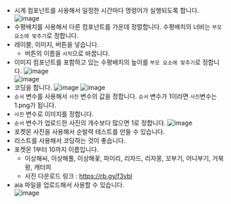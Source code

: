 * 시계 컴포넌트를 사용해서 일정한 시간마다 명령어가 실행되도록 합니다.   
![image](https://github.com/itple-sw/appinventer/assets/76088532/44d3705f-2cd4-431a-92f3-724b137aa985)
* 수평배치를 사용해서 다른 컴포넌트를 가운데 정렬합니다. 수평배치의 너비는 ```부모 요소에 맞추기```로 정합니다.
* 레이블, 이미지, 버튼을 넣습니다.
  * 버튼의 이름을 ```시작```으로 바꿉니다.
* 이미지 컴포넌트를 포함하고 있는 수평배치의 높이를 ```부모 요소에 맞추기```로 정합니다. 
![image](https://github.com/itple-sw/appinventer/assets/76088532/65e88464-801b-42d3-a160-c3ec0e35de3c)   
![image](https://github.com/itple-sw/appinventer/assets/76088532/801f960b-8b38-4e7f-8fc3-3acdcc91c035)
* 코딩을 합니다.
![image](https://github.com/itple-sw/appinventer/assets/76088532/f7ef8968-9e29-4dc8-85c4-077c176645df)
![image](https://github.com/itple-sw/appinventer/assets/76088532/0dee2953-8591-40e2-893d-dfc648db8bcb)
* ```순서``` 변수를 사용해서 ```사진``` 변수의 값을 정합니다. ```순서``` 변수가 1이라면 ```사진```변수는 1.png가 됩니다.
* ```사진``` 변수로 이미지를 정합니다.  
* ```순서``` 변수가 업로드한 사진의 개수보다 많으면 1로 정합니다.
![image](https://github.com/itple-sw/appinventer/assets/76088532/be8d445f-973d-453a-9913-2d2c30cebb03)
* 포켓몬 사진을 사용해서 순발력 테스트를 만들 수 있습니다.
* 리스트를 사용해서 코딩하는 것이 좋습니다.
* 포켓몬 1부터 10까지 이름입니다.
  * 이상해씨, 이상해풀, 이상해꽃, 파이리, 리자드, 리자몽, 꼬부기, 어니부기, 거북왕, 캐터피
  * 사진 다운로드 링크 : https://rb.gy/f3vbl
* aia 파일을 업로드해서 사용할 수 있습니다.   
![image](https://github.com/itple-sw/appinventer/assets/76088532/5f2e84eb-2f7d-41c3-a600-afb3c9454674)
 
